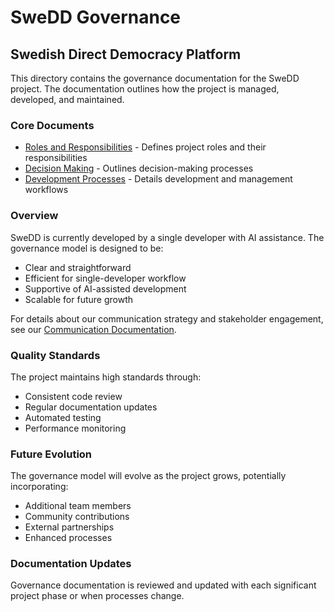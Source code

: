 # SweDD Governance
## Swedish Direct Democracy Platform

This directory contains the governance documentation for the SweDD project. The documentation outlines how the project is managed, developed, and maintained.

### Core Documents

- [Roles and Responsibilities](ROLES.md) - Defines project roles and their responsibilities
- [Decision Making](DECISION_MAKING.md) - Outlines decision-making processes
- [Development Processes](PROCESSES.md) - Details development and management workflows

### Overview

SweDD is currently developed by a single developer with AI assistance. The governance model is designed to be:
- Clear and straightforward
- Efficient for single-developer workflow
- Supportive of AI-assisted development
- Scalable for future growth

For details about our communication strategy and stakeholder engagement, see our [Communication Documentation](../communication/README.md).

### Quality Standards

The project maintains high standards through:
- Consistent code review
- Regular documentation updates
- Automated testing
- Performance monitoring

### Future Evolution

The governance model will evolve as the project grows, potentially incorporating:
- Additional team members
- Community contributions
- External partnerships
- Enhanced processes

### Documentation Updates

Governance documentation is reviewed and updated with each significant project phase or when processes change.

